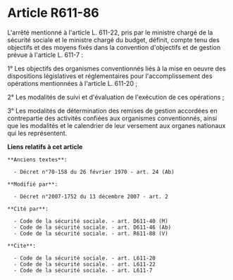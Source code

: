 # Article R611-86

L'arrêté mentionné à l'article L. 611-22, pris par le ministre chargé de la sécurité sociale et le ministre chargé du budget,
définit, compte tenu des objectifs et des moyens fixés dans la convention d'objectifs et de gestion prévue à l'article L.
611-7 : 

1° Les objectifs des organismes conventionnés liés à la mise en oeuvre des dispositions législatives et réglementaires pour
l'accomplissement des opérations mentionnées à l'article L. 611-20 ; 

2° Les modalités de suivi et d'évaluation de l'exécution de ces opérations ; 

3° Les modalités de détermination des remises de gestion accordées en contrepartie des activités confiées aux organismes
conventionnés, ainsi que les modalités et le calendrier de leur versement aux organes nationaux qui les représentent.

**Liens relatifs à cet article**

	**Anciens textes**:

	  - Décret n°70-158 du 26 février 1970 - art. 24 (Ab)

	**Modifié par**:

	  - Décret n°2007-1752 du 13 décembre 2007 - art. 2

	**Cité par**:

	  - Code de la sécurité sociale. - art. D611-40 (M)
	  - Code de la sécurité sociale. - art. D611-46 (Ab)
	  - Code de la sécurité sociale. - art. R611-88 (V)

	**Cite**:

	  - Code de la sécurité sociale. - art. L611-20
	  - Code de la sécurité sociale. - art. L611-22
	  - Code de la sécurité sociale. - art. L611-7
